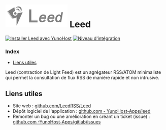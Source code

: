 # <img src="/images/leed_logo.png" alt="logo de Leed"> Leed

[![Installer Leed avec YunoHost](https://install-app.yunohost.org/install-with-yunohost.png)](https://install-app.yunohost.org/?app=leed) [![Niveau d'intégration](https://dash.yunohost.org/integration/leed.svg)](https://dash.yunohost.org/appci/app/leed)

### Index

- [Liens utiles](#liens-utiles)

Leed (contraction de Light Feed) est un agrégateur RSS/ATOM minimaliste qui permet la consultation de flux RSS de manière rapide et non intrusive.

## Liens utiles

+ Site web : [github.com/LeedRSS/Leed](https://github.com/LeedRSS/Leed)
+ Dépôt logiciel de l'application : [github.com - YunoHost-Apps/leed](https://github.com/YunoHost-Apps/leed_ynh)
+ Remonter un bug ou une amélioration en créant un ticket (issue) : [github.com -YunoHost-Apps/gitlab/issues](https://github.com/YunoHost-Apps/leed_ynh/issues)
